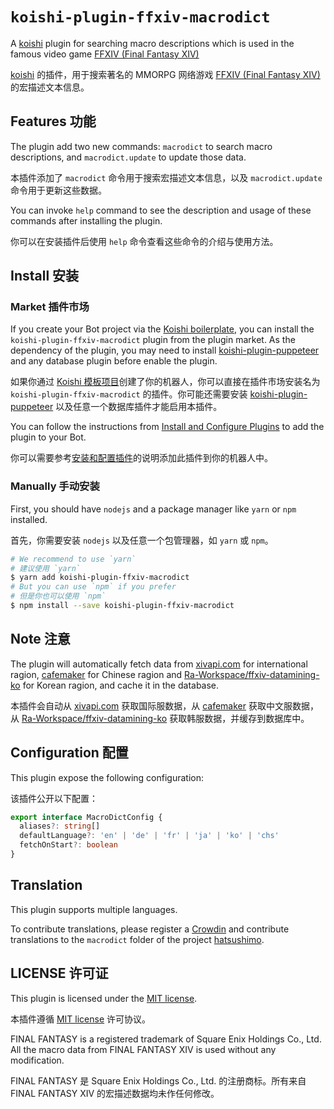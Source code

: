 # `koishi-plugin-ffxiv-macrodict`

A [koishi](https://github.com/koishijs/koishi) plugin for searching macro descriptions which is used in the famous video game [FFXIV (Final Fantasy XIV)](https://www.finalfantasyxiv.com/)

[koishi](https://github.com/koishijs/koishi) 的插件，用于搜索著名的 MMORPG 网络游戏 [FFXIV (Final Fantasy XIV)](https://www.finalfantasyxiv.com/) 的宏描述文本信息。

## Features 功能

The plugin add two new commands: `macrodict` to search macro descriptions, and `macrodict.update` to update those data.

本插件添加了 `macrodict` 命令用于搜索宏描述文本信息，以及 `macrodict.update` 命令用于更新这些数据。

You can invoke `help` command to see the description and usage of these commands after installing the plugin.

你可以在安装插件后使用 `help` 命令查看这些命令的介绍与使用方法。

## Install 安装

### Market 插件市场

If you create your Bot project via the [Koishi boilerplate](https://github.com/koishijs/boilerplate/generate), you can install the `koishi-plugin-ffxiv-macrodict` plugin from the plugin market.
As the dependency of the plugin, you may need to install [koishi-plugin-puppeteer](https://npmjs.com/package/koishi-plugin-puppeteer) and any database plugin before enable the plugin.

如果你通过 [Koishi 模板项目](https://github.com/koishijs/boilerplate/generate)创建了你的机器人，你可以直接在插件市场安装名为 `koishi-plugin-ffxiv-macrodict` 的插件。你可能还需要安装 [koishi-plugin-puppeteer](https://npmjs.com/package/koishi-plugin-puppeteer) 以及任意一个数据库插件才能启用本插件。

You can follow the instructions from [Install and Configure Plugins](https://koishi.js.org/manual/starter/console.html#%E5%AE%89%E8%A3%85%E5%92%8C%E9%85%8D%E7%BD%AE%E6%8F%92%E4%BB%B6) to add the plugin to your Bot.

你可以需要参考[安装和配置插件](https://koishi.js.org/manual/starter/console.html#%E5%AE%89%E8%A3%85%E5%92%8C%E9%85%8D%E7%BD%AE%E6%8F%92%E4%BB%B6)的说明添加此插件到你的机器人中。

### Manually 手动安装

First, you should have `nodejs` and a package manager like `yarn` or `npm` installed.

首先，你需要安装 `nodejs` 以及任意一个包管理器，如 `yarn` 或 `npm`。

```bash
# We recommend to use `yarn`
# 建议使用 `yarn`
$ yarn add koishi-plugin-ffxiv-macrodict
# But you can use `npm` if you prefer
# 但是你也可以使用 `npm`
$ npm install --save koishi-plugin-ffxiv-macrodict
```

## Note 注意

The plugin will automatically fetch data from [xivapi.com](https://xivapi.com/) for international ragion, [cafemaker](https://cafemaker.wakingsands.com/) for Chinese ragion and [Ra-Workspace/ffxiv-datamining-ko](https://github.com/Ra-Workspace/ffxiv-datamining-ko) for Korean ragion, and cache it in the database.

本插件会自动从 [xivapi.com](https://xivapi.com/) 获取国际服数据，从 [cafemaker](https://cafemaker.wakingsands.com/) 获取中文服数据，从 [Ra-Workspace/ffxiv-datamining-ko](https://github.com/Ra-Workspace/ffxiv-datamining-ko) 获取韩服数据，并缓存到数据库中。

## Configuration 配置

This plugin expose the following configuration:

该插件公开以下配置：

```typescript
export interface MacroDictConfig {
  aliases?: string[]
  defaultLanguage?: 'en' | 'de' | 'fr' | 'ja' | 'ko' | 'chs'
  fetchOnStart?: boolean
}
```

## Translation

This plugin supports multiple languages.

To contribute translations, please register a [Crowdin](https://crowdin.com/) and contribute translations to the `macrodict` folder of the project [hatsushimo](https://crowdin.com/project/hatsushimo).

## LICENSE 许可证

This plugin is licensed under the [MIT license](LICENSE).

本插件遵循 [MIT license](LICENSE) 许可协议。

FINAL FANTASY is a registered trademark of Square Enix Holdings Co., Ltd. All the macro data from FINAL FANTASY XIV is used without any modification.

FINAL FANTASY 是 Square Enix Holdings Co., Ltd. 的注册商标。所有来自 FINAL FANTASY XIV 的宏描述数据均未作任何修改。
